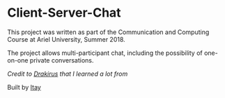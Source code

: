 # Client-Server-Chat
This project was written as part of the Communication and Computing Course at Ariel University, Summer 2018.

The project allows multi-participant chat, including the possibility of one-on-one private conversations.


*Credit to [Drakirus](https://github.com/Drakirus) that I learned a lot from*


Built by [Itay](https://github.com/bmitay4)

